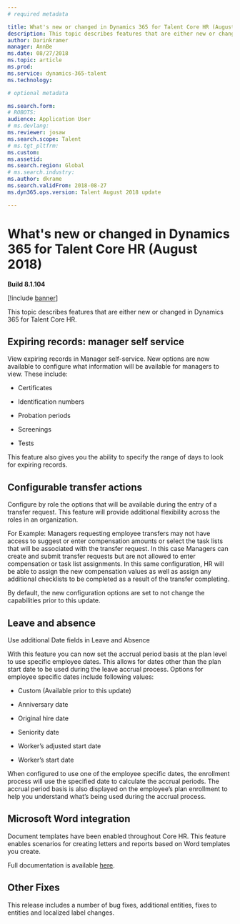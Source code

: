 ```yaml
---
# required metadata

title: What's new or changed in Dynamics 365 for Talent Core HR (August 2018)
description: This topic describes features that are either new or changed in Microsoft Dynamics 365 for Talent Core HR.
author: Darinkramer
manager: AnnBe
ms.date: 08/27/2018
ms.topic: article
ms.prod: 
ms.service: dynamics-365-talent
ms.technology: 

# optional metadata

ms.search.form: 
# ROBOTS: 
audience: Application User
# ms.devlang: 
ms.reviewer: josaw
ms.search.scope: Talent
# ms.tgt_pltfrm: 
ms.custom: 
ms.assetid: 
ms.search.region: Global
# ms.search.industry: 
ms.author: dkrame
ms.search.validFrom: 2018-08-27
ms.dyn365.ops.version: Talent August 2018 update

---
```


# What's new or changed in Dynamics 365 for Talent Core HR (August 2018)

**Build 8.1.104**

[!include [banner](https://github.com/MicrosoftDocs/dynamics-365-unified-operations-public/blob/live/articles/fin-and-ops/includes/banner.md)]

This topic describes features that are either new or changed in Dynamics 365 for
Talent Core HR.

## Expiring records: manager self service

View expiring records in Manager self-service. New options are now available to
configure what information will be available for managers to view. These
include:

-   Certificates

-   Identification numbers

-   Probation periods

-   Screenings

-   Tests

This feature also gives you the ability to specify the range of days to look for
expiring records.

## Configurable transfer actions

Configure by role the options that will be available during the entry of a
transfer request. This feature will provide additional flexibility across the
roles in an organization.

For Example: Managers requesting employee transfers may not have access to
suggest or enter compensation amounts or select the task lists that will be
associated with the transfer request. In this case Managers can create and
submit transfer requests but are not allowed to enter compensation or task list
assignments. In this same configuration, HR will be able to assign the new
compensation values as well as assign any additional checklists to be completed
as a result of the transfer completing.

By default, the new configuration options are set to not change the capabilities
prior to this update.

## Leave and absence

Use additional Date fields in Leave and Absence

With this feature you can now set the accrual period basis at the plan level to
use specific employee dates. This allows for dates other than the plan start
date to be used during the leave accrual process. Options for employee specific
dates include following values:

-   Custom (Available prior to this update)

-   Anniversary date

-   Original hire date

-   Seniority date

-   Worker’s adjusted start date

-   Worker’s start date

When configured to use one of the employee specific dates, the enrollment
process will use the specified date to calculate the accrual periods. The
accrual period basis is also displayed on the employee’s plan enrollment to help
you understand what’s being used during the accrual process.

## Microsoft Word integration

Document templates have been enabled throughout Core HR. This feature enables
scenarios for creating letters and reports based on Word templates you create.

Full documentation is available
[here](https://docs.microsoft.com/en-us/dynamics365/unified-operations/dev-itpro/office-integration/office-integration-tutorial?toc=/dynamics365/unified-operations/talent/toc.json).


## Other Fixes

This release includes a number of bug fixes, additional entities, fixes to
entities and localized label changes.
